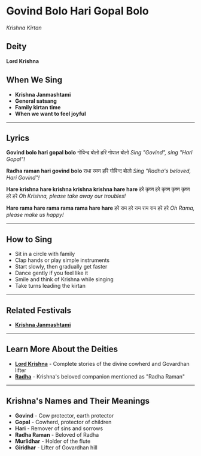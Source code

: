 # Govind Bolo Hari Gopal Bolo
*Krishna Kirtan*

## Deity
**Lord Krishna**

## When We Sing
- **Krishna Janmashtami**
- **General satsang**
- **Family kirtan time**
- **When we want to feel joyful**

---

## Lyrics

**Govind bolo hari gopal bolo**
गोविन्द बोलो हरि गोपाल बोलो
*Sing "Govind", sing "Hari Gopal"!*

**Radha raman hari govind bolo**
राधा रमण हरि गोविन्द बोलो
*Sing "Radha's beloved, Hari Govind"!*

**Hare krishna hare krishna krishna krishna hare hare**
हरे कृष्ण हरे कृष्ण कृष्ण कृष्ण हरे हरे
*Oh Krishna, please take away our troubles!*

**Hare rama hare rama rama rama hare hare**
हरे राम हरे राम राम राम हरे हरे
*Oh Rama, please make us happy!*

---

## How to Sing
- Sit in a circle with family
- Clap hands or play simple instruments
- Start slowly, then gradually get faster
- Dance gently if you feel like it
- Smile and think of Krishna while singing
- Take turns leading the kirtan

---

## Related Festivals

- **[Krishna Janmashtami](../section1-festivals/05-krishna-janmashtami.md)**

---

## Learn More About the Deities

- **[Lord Krishna](../section3-deities/04-lord-krishna.md)** - Complete stories of the divine cowherd and Govardhan lifter
- **[Radha](../section3-deities/09-radha.md)** - Krishna's beloved companion mentioned as "Radha Raman"

---

## Krishna's Names and Their Meanings
- **Govind** - Cow protector, earth protector
- **Gopal** - Cowherd, protector of children
- **Hari** - Remover of sins and sorrows
- **Radha Raman** - Beloved of Radha
- **Murlidhar** - Holder of the flute
- **Giridhar** - Lifter of Govardhan hill

